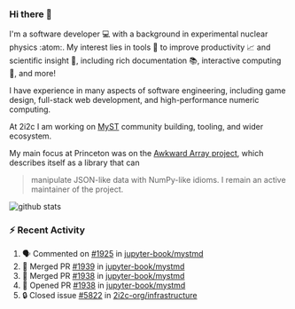 ### Hi there 👋 

I'm a software developer 💻 with a background in experimental nuclear physics :atom:. My interest lies in tools :wrench: to improve productivity :chart_with_upwards_trend: and scientific insight :telescope:, including rich documentation 📚, interactive computing 🧮, and more! 

I have experience in many aspects of software engineering, including game design, full-stack web development, and high-performance numeric computing. 

At 2i2c I am working on [MyST](https://github.com/jupyter-book/mystmd) community building, tooling, and wider ecosystem. 

My main focus at Princeton was on the [Awkward Array project](awkward-array.org/), which describes itself as a library that can 
> manipulate JSON-like data with NumPy-like idioms. I remain an active maintainer of the project. 

![github stats](https://github-readme-stats.vercel.app/api?username=agoose77&show_icons=true&hide_rank=true&hide_title=true&bg_color=30,e76445,904e95&text_color=efe3ec&icon_color=efe3ec)
<!--
**agoose77/agoose77** is a ✨ _special_ ✨ repository because its `README.md` (this file) appears on your GitHub profile.

Here are some ideas to get you started:

- 🔭 I’m currently working on ...
- 🌱 I’m currently learning ...
- 👯 I’m looking to collaborate on ...
- 🤔 I’m looking for help with ...
- 💬 Ask me about ...
- 📫 How to reach me: ...
- 😄 Pronouns: ...
- ⚡ Fun fact: ...
-->

### :zap: Recent Activity

<!--START_SECTION:activity-->
1. 🗣 Commented on [#1925](https://github.com/jupyter-book/mystmd/pull/1925#issuecomment-2765928470) in [jupyter-book/mystmd](https://github.com/jupyter-book/mystmd)
2. 🎉 Merged PR [#1939](https://github.com/jupyter-book/mystmd/pull/1939) in [jupyter-book/mystmd](https://github.com/jupyter-book/mystmd)
3. 🎉 Merged PR [#1938](https://github.com/jupyter-book/mystmd/pull/1938) in [jupyter-book/mystmd](https://github.com/jupyter-book/mystmd)
4. 💪 Opened PR [#1938](https://github.com/jupyter-book/mystmd/pull/1938) in [jupyter-book/mystmd](https://github.com/jupyter-book/mystmd)
5. 🔒 Closed issue [#5822](https://github.com/2i2c-org/infrastructure/issues/5822) in [2i2c-org/infrastructure](https://github.com/2i2c-org/infrastructure)
<!--END_SECTION:activity-->
